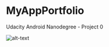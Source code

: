 # MyAppPortfolio
Udacity Android Nanodegree - Project 0

![alt-text](http://i.imgur.com/5S1GXdQ.png "Screenshot")
